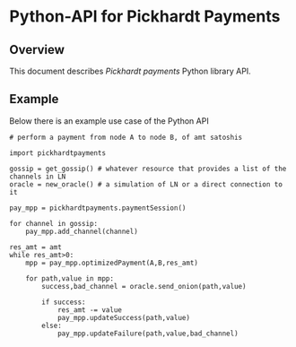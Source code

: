 # Python-API for Pickhardt Payments

## Overview

This document describes *Pickhardt payments* Python library API.

## Example

Below there is an example use case of the Python API

```
# perform a payment from node A to node B, of amt satoshis

import pickhardtpayments

gossip = get_gossip() # whatever resource that provides a list of the channels in LN
oracle = new_oracle() # a simulation of LN or a direct connection to it

pay_mpp = pickhardtpayments.paymentSession()

for channel in gossip:
    pay_mpp.add_channel(channel)

res_amt = amt
while res_amt>0:
    mpp = pay_mpp.optimizedPayment(A,B,res_amt)
    
    for path,value in mpp:
        success,bad_channel = oracle.send_onion(path,value)
        
        if success:
            res_amt -= value
            pay_mpp.updateSuccess(path,value)
        else:
            pay_mpp.updateFailure(path,value,bad_channel)
```
